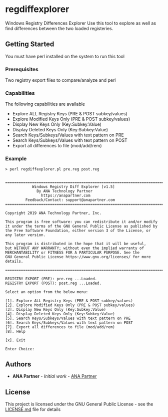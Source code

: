 # regdiffexplorer

Windows Registry Differences Explorer
Use this tool to explore as well as find differences between the two loaded registeries.

## Getting Started

You must have perl installed on the system to run this tool

### Prerequisites

Two registry export files to compare/analyze and perl

### Capabilities

The following capabilities are available

* Explore ALL Registry Keys (PRE & POST subkey/values)
* Explore Modified Keys Only (PRE & POST subkey/values)
* Display New Keys Only (Key:Subkey:Value)
* Display Deleted Keys Only (Key:Subkey:Value)
* Search Keys/Subkeys/Values with text pattern on PRE
* Search Keys/Subkeys/Values with text pattern on POST
* Export all differences to file (mod/add/rem)

### Example

```
> perl regdiffexplorer.pl pre.reg post.reg


==========================================================================
            Windows Registry Diff Explorer [v1.5]
              By ANA Technology Partner
                https://anapartner.com
         Feedback/Contact: support@anapartner.com
===========================================================================

Copyright 2019 ANA Technology Partner, Inc.

This program is free software: you can redistribute it and/or modify
it under the terms of the GNU General Public License as published by
the Free Software Foundation, either version 3 of the License, or
any later version.

This program is distributed in the hope that it will be useful,
but WITHOUT ANY WARRANTY; without even the implied warranty of
MERCHANTABILITY or FITNESS FOR A PARTICULAR PURPOSE. See the
GNU General Public License https://www.gnu.org/licenses/ for more details.

===========================================================================

REGISTRY EXPORT (PRE): pre.reg ...Loaded.
REGISTRY EXPORT (POST): post.reg ...Loaded.

Select an option from the below menu:

[1]. Explore ALL Registry Keys (PRE & POST subkey/values)
[2]. Explore Modified Keys Only (PRE & POST subkey/values)
[3]. Display New Keys Only (Key:Subkey:Value)
[4]. Display Deleted Keys Only (Key:Subkey:Value)
[5]. Search Keys/Subkeys/Values with text pattern on PRE
[6]. Search Keys/Subkeys/Values with text pattern on POST
[7]. Export all differences to file (mod/add/rem)
[8]. Help

[x]. Exit

Enter Choice:

``` 

## Authors

* **ANA Partner** - *Initial work* - [ANA Partner](https://anapartner.com)

## License

This project is licensed under the GNU General Public License - see the [LICENSE.md](LICENSE.md) file for details
